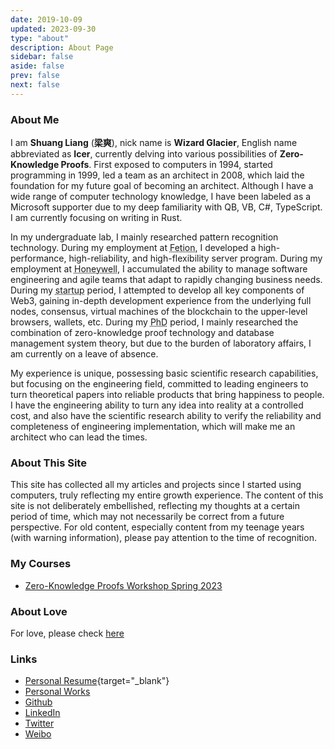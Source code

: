```yaml
---
date: 2019-10-09
updated: 2023-09-30
type: "about"
description: About Page
sidebar: false
aside: false
prev: false
next: false
---
```


### About Me

I am **Shuang Liang** (**梁爽**), nick name is  **Wizard Glacier**, English name abbreviated as **Icer**, currently delving into various possibilities of **Zero-Knowledge Proofs**.
First exposed to computers in 1994, started programming in 1999, led a team as an architect in 2008, which laid the foundation for my future goal of becoming an architect.
Although I have a wide range of computer technology knowledge, I have been labeled as a Microsoft supporter due to my deep familiarity with QB, VB, C#, TypeScript.
I am currently focusing on writing in Rust.

In my undergraduate lab, I mainly researched pattern recognition technology.
During my employment at <abbr title="Beijing DMedia Technology Co., Ltd. (a subsidiary of China Mobile) Chongqing Branch">Fetion</abbr>, I developed a high-performance, high-reliability, and high-flexibility server program.
During my employment at <abbr title="Honeywell Integrated Technology (China) Co., Ltd.">Honeywell</abbr>, I accumulated the ability to manage software engineering and agile teams that adapt to rapidly changing business needs.
During my <abbr title="Shanghai Sutu Technology">startup</abbr> period, I attempted to develop all key components of Web3, gaining in-depth development experience from the underlying full nodes, consensus, virtual machines of the blockchain to the upper-level browsers, wallets, etc.
During my <abbr title="PhD Candidate, Shanghai Jiaotong University, CS">PhD</abbr> period, I mainly researched the combination of zero-knowledge proof technology and database management system theory, but due to the burden of laboratory affairs, I am currently on a leave of absence.

My experience is unique, possessing basic scientific research capabilities, but focusing on the engineering field, committed to leading engineers to turn theoretical papers into reliable products that bring happiness to people.
I have the engineering ability to turn any idea into reality at a controlled cost, and also have the scientific research ability to verify the reliability and completeness of engineering implementation, which will make me an architect who can lead the times.

### About This Site

This site has collected all my articles and projects since I started using computers, truly reflecting my entire growth experience. The content of this site is not deliberately embellished, reflecting my thoughts at a certain period of time, which may not necessarily be correct from a future perspective. For old content, especially content from my teenage years (with warning information), please pay attention to the time of recognition.

### My Courses

- [Zero-Knowledge Proofs Workshop Spring 2023](https://zkshanghai.xyz) 

### About Love

For love, please check [here](http://love.icerdesign.com/)

### Links

* [Personal Resume](/resume/index.html?language=en){target="_blank"}
* [Personal Works](/zh/projects/)
* [Github](https://github.com/wizicer)
* [LinkedIn](https://www.linkedin.com/in/icerdesign)
* [Twitter](https://twitter.com/icerdesign)
* [Weibo](https://weibo.com/wizicer)